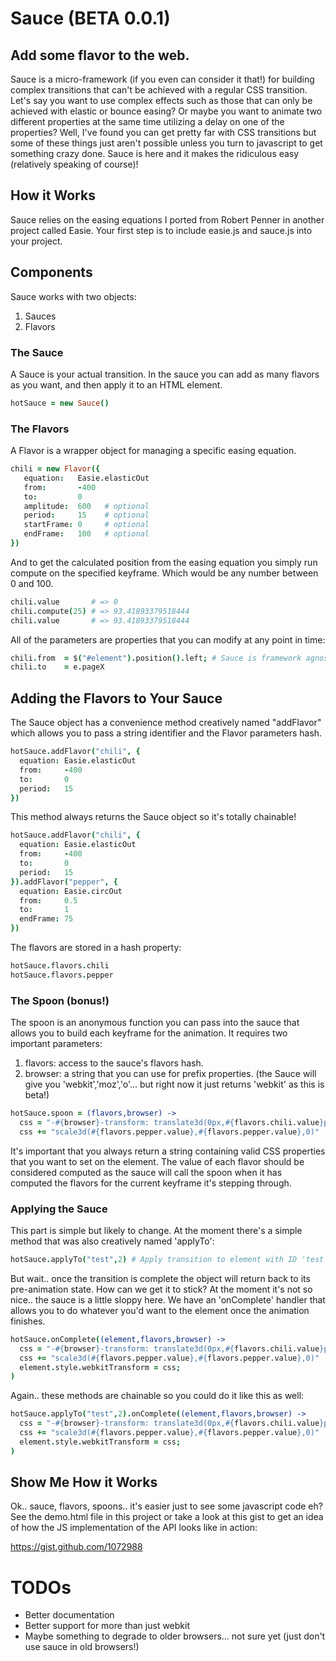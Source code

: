 # Sauce (BETA 0.0.1)
## Add some flavor to the web.

Sauce is a micro-framework (if you even can consider it that!) for building complex transitions that can't be achieved with a regular CSS transition. Let's say you want to use complex effects such as those that can only be achieved with elastic or bounce easing? Or maybe you want to animate two different properties at the same time utilizing a delay on one of the properties? Well, I've found you can get pretty far with CSS transitions but some of these things just aren't possible unless you turn to javascript to get something crazy done. Sauce is here and it makes the ridiculous easy (relatively speaking of course)!

## How it Works

Sauce relies on the easing equations I ported from Robert Penner in another project called Easie. Your first step is to include easie.js and sauce.js into your project.

## Components

Sauce works with two objects:

1. Sauces
2. Flavors

### The Sauce

A Sauce is your actual transition. In the sauce you can add as many flavors as you want, and then apply it to an HTML element.

```coffeescript
hotSauce = new Sauce()
```

### The Flavors

A Flavor is a wrapper object for managing a specific easing equation.

```coffeescript
chili = new Flavor({
   equation:   Easie.elasticOut
   from:       -400
   to:         0
   amplitude:  600   # optional
   period:     15    # optional
   startFrame: 0     # optional
   endFrame:   100   # optional
})
```

And to get the calculated position from the easing equation you simply run compute on the specified keyframe. Which would be any number between 0 and 100.

```coffeescript
chili.value       # => 0
chili.compute(25) # => 93.41893379518444
chili.value       # => 93.41893379518444
```

All of the parameters are properties that you can modify at any point in time:

```coffeescript
chili.from  = $("#element").position().left; # Sauce is framework agnostic, use what ever you'd like.
chili.to    = e.pageX
```

## Adding the Flavors to Your Sauce

The Sauce object has a convenience method creatively named "addFlavor" which allows you to pass a string identifier and the Flavor parameters hash.

```coffeescript
hotSauce.addFlavor("chili", {
  equation: Easie.elasticOut
  from:     -400
  to:       0
  period:   15
})
```

This method always returns the Sauce object so it's totally chainable!

```coffeescript
hotSauce.addFlavor("chili", {
  equation: Easie.elasticOut
  from:     -400
  to:       0
  period:   15
}).addFlavor("pepper", {
  equation: Easie.circOut
  from:     0.5
  to:       1
  endFrame: 75
})
```

The flavors are stored in a hash property:

```coffeescript
hotSauce.flavors.chili
hotSauce.flavors.pepper
```

### The Spoon (bonus!)

The spoon is an anonymous function you can pass into the sauce that allows you to build each keyframe for the animation. It requires two important parameters:

1. flavors: access to the sauce's flavors hash.
2. browser: a string that you can use for prefix properties. (the Sauce will give you 'webkit','moz','o'... but right now it just returns 'webkit' as this is beta!)

```coffeescript
hotSauce.spoon = (flavors,browser) ->
  css = "-#{browser}-transform: translate3d(0px,#{flavors.chili.value}px,0) "
  css += "scale3d(#{flavors.pepper.value},#{flavors.pepper.value},0)"
```

It's important that you always return a string containing valid CSS properties that you want to set on the element. The value of each flavor should be considered computed as the sauce will call the spoon when it has computed the flavors for the current keyframe it's stepping through.

### Applying the Sauce

This part is simple but likely to change. At the moment there's a simple method that was also creatively named 'applyTo':

```coffeescript
hotSauce.applyTo("test",2) # Apply transition to element with ID 'test' for a duration of 2 seconds.
```

But wait.. once the transition is complete the object will return back to its pre-animation state. How can we get it to stick? At the moment it's not so nice.. the sauce is a little sloppy here. We have an 'onComplete' handler that allows you to do whatever you'd want to the element once the animation finishes.

```coffeescript
hotSauce.onComplete((element,flavors,browser) ->
  css = "-#{browser}-transform: translate3d(0px,#{flavors.chili.value}px,0) "
  css += "scale3d(#{flavors.pepper.value},#{flavors.pepper.value},0)"
  element.style.webkitTransform = css;
)
```

Again.. these methods are chainable so you could do it like this as well:

```coffeescript
hotSauce.applyTo("test",2).onComplete((element,flavors,browser) ->
  css = "-#{browser}-transform: translate3d(0px,#{flavors.chili.value}px,0) "
  css += "scale3d(#{flavors.pepper.value},#{flavors.pepper.value},0)"
  element.style.webkitTransform = css;
)
```

## Show Me How it Works

Ok.. sauce, flavors, spoons.. it's easier just to see some javascript code eh? See the demo.html file in this project or take a look at this gist to get an idea of how the JS implementation of the API looks like in action:

https://gist.github.com/1072988

# TODOs

* Better documentation
* Better support for more than just webkit
* Maybe something to degrade to older browsers... not sure yet (just don't use sauce in old browsers!)